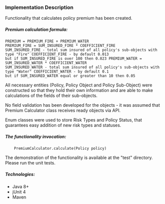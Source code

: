### Implementation Description

Functionality that calculates policy premium has been created.

##### Premium calculation formula:
```
PREMIUM = PREMIUM_FIRE + PREMIUM_WATER 
PREMIUM_FIRE = SUM_INSURED_FIRE * COEFFICIENT_FIRE 
SUM_INSURED_FIRE - total sum insured of all policy's sub-objects with type "Fire" COEFFICIENT_FIRE - by default 0.013 
but if SUM_INSURED_FIRE is over 100 then 0.023 PREMIUM_WATER = SUM_INSURED_WATER * COEFFICIENT_WATER 
SUM_INSURED_WATER - total sum insured of all policy's sub-objects with type "Water" COEFFICIENT_WATER - by default 0.1
but if SUM_INSURED_WATER equal or greater than 10 then 0.05 
```
All necessary entities (Policy, Policy Object and Policy Sub-Object) were constructed so that they hold their own information and are able to make calculations of the fields of their sub-objects.

No field validation has been developed for the objects - it was assumed that Premium Calculator class receives ready objects via API.

Enum classes were used to store Risk Types and Policy Status, that guarantees easy addition of new risk types and statuses.

##### The functionality invocation: 

```
    PremiumCalculator.calculate(Policy policy)
```
The demonstration of the functionality is available at the "test" directory. Please run the unit tests.

##### Technologies:

- Java 8+
- jUnit 4
- Maven